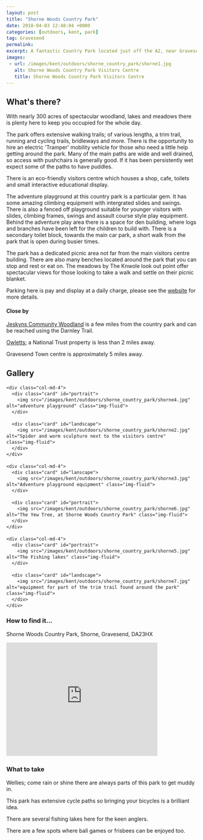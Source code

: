 ```yaml
---
layout: post
title: "Shorne Woods Country Park"
date: 2018-04-03 12:48:04 +0000
categories: [outdoors, kent, park]
tag: Gravesend
permalink: 
excerpt: A fantastic Country Park located just off the A2, near Gravesend.  This park offers extensive walking, running and cycling trails throughout the park.  There is a brilliant play area suitable for all ages, den building and a fitness trail.  Off-road mobility scooters make it accessible to almost everyone.
images:
 - url: /images/kent/outdoors/shorne_country_park/shorne1.jpg
   alt: Shorne Woods Country Park Visitors Centre
   title: Shorne Woods Country Park Visitors Centre
---
```


## What's there?

With nearly 300 acres of spectacular woodland, lakes and meadows there is plenty here to keep you occupied for the whole day.  

The park offers extensive walking trails; of various lengths, a trim trail, running and cycling trails, bridleways and more.  There is the opportunity to hire an electric 'Tramper' mobility vehicle for those who need a little help getting around the park.  Many of the main paths are wide and well drained, so access with pushchairs is generally good.  If it has been persistently wet expect some of the paths to have puddles.

There is an eco-friendly visitors centre which houses a shop, cafe, toilets and small interactive educational display.

The adventure playground at this country park is a particular gem.  It has some amazing climbing equipment with intergrated slides and swings.  There is also a fenced off playground suitable for younger visitors with slides, climbing frames, swings and assault course style play equipment.  Behind the adventure play area there is a space for den building, where logs and branches have been left for the children to build with.  There is a secondary toilet block, towards the main car park, a short walk from the park that is open during busier times.

The park has a dedicated picnic area not far from the main visitors centre building.  There are also many benches located around the park that you can stop and rest or eat on.  The meadows by The Knwole look out point offer spectacular views for those looking to take a walk and settle on their picnic blanket.

Parking here is pay and display at a daily charge, please see the [website](https://www.kent.gov.uk/leisure-and-community/kent-country-parks/shorne-woods-country-park#tab-3) for more details.

#### Close by

[Jeskyns Community Woodland](https://www.justaddapicnic.com/outdoors/kent/park/2018/01/08/jeskyns-park.html) is a few miles from the country park and can be reached using the Darnley Trail.

[Owletts](https://www.nationaltrust.org.uk/owletts); a National Trust property is less than 2 miles away.

Gravesend Town centre is approximately 5 miles away.


## Gallery

<div class="container">

  <div class="row">

    <div class="col-md-4">
      <div class="card" id="portrait">
        <img src="/images/kent/outdoors/shorne_country_park/shorne4.jpg" alt="adventure playground" class="img-fluid">
      </div>

      <div class="card" id="landscape">
        <img src="/images/kent/outdoors/shorne_country_park/shorne2.jpg" alt="Spider and worm sculpture next to the visitors centre" class="img-fluid">
      </div>  
    </div>

    <div class="col-md-4">
      <div class="card" id="lanscape">
        <img src="/images/kent/outdoors/shorne_country_park/shorne3.jpg" alt="Adventure playground equipment" class="img-fluid">
      </div>

      <div class="card" id="portrait">
        <img src="/images/kent/outdoors/shorne_country_park/shorne6.jpg" alt="The Yew Tree, at Shorne Woods Country Park" class="img-fluid">
      </div>
    </div>

    <div class="col-md-4">
      <div class="card" id="portrait">
        <img src="/images/kent/outdoors/shorne_country_park/shorne5.jpg" alt="The Fishing lakes" class="img-fluid">
      </div>

      <div class="card" id="landscape">
        <img src="/images/kent/outdoors/shorne_country_park/shorne7.jpg" alt="equipment for part of the trim trail found around the park" class="img-fluid">
      </div>
    </div>

  </div>      
</div>


### How to find it...

Shorne Woods Country Park, Shorne, Gravesend, DA23HX

<iframe src="https://www.google.com/maps/embed?pb=!1m18!1m12!1m3!1d2488.990332509881!2d0.4192609517539659!3d51.40323232603443!2m3!1f0!2f0!3f0!3m2!1i1024!2i768!4f13.1!3m3!1m2!1s0x47d8ca4cbb406475%3A0x148c24ad209c28da!2sShorne+Woods+Country+Park!5e0!3m2!1sen!2suk!4v1522844953615" width="400" height="300" frameborder="0" style="border:0" allowfullscreen></iframe>

### What to take

Wellies; come rain or shine there are always parts of this park to get muddy in.

This park has extensive cycle paths so bringing your bicycles is a brilliant idea.

There are several fishing lakes here for the keen anglers.

There are a few spots where ball games or frisbees can be enjoyed too.